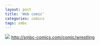 ```yaml
---
layout: post
title: 'Web comic'
categories: comics
tags: smbc
---
```



[![](https://smbc-comics.com/comics/1507990450-20171014.png)](http://smbc-comics.com/comic/wrestling)
<http://smbc-comics.com/comic/wrestling>